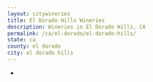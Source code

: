 ```yaml
---
layout: citywineries
title: El Dorado Hills Wineries
description: Wineries in El Dorado Hills, CA
permalink: /ca/el-dorado/el-dorado-hills/
state: ca
county: el dorado
city: el dorado hills
---
```

-
